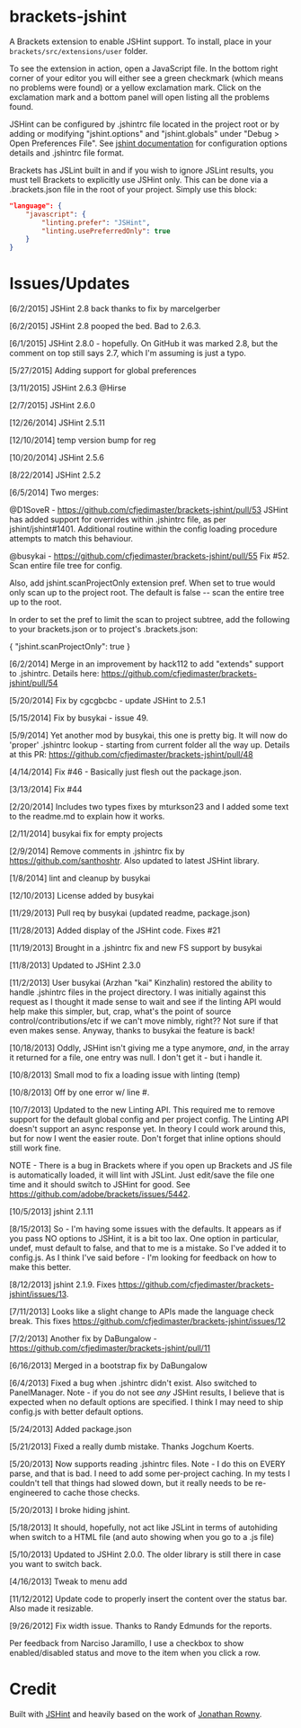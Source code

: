 brackets-jshint
=================

A Brackets extension to enable JSHint support. To install, place in your ```brackets/src/extensions/user``` folder.

To see the extension in action, open a JavaScript file. In the bottom right corner of your editor you will either see a green checkmark (which means no problems were found) or a yellow exclamation mark. Click on the exclamation mark and a bottom panel will open listing all the problems found.

JSHint can be configured by .jshintrc file located in the project root or by adding or modifying "jshint.options" and "jshint.globals" under "Debug > Open Preferences File". See
[jshint documentation](http://www.jshint.com/docs/) for configuration options details and .jshintrc file format.

Brackets has JSLint built in and if you wish to ignore JSLint results, you must tell Brackets to explicitly use JSHint only. This can be done via a .brackets.json file in the root of your project. Simply use this block:

```json
"language": {
    "javascript": {
        "linting.prefer": "JSHint",
        "linting.usePreferredOnly": true
    }
}
```

Issues/Updates
=====
[6/2/2015] JSHint 2.8 back thanks to fix by marcelgerber

[6/2/2015] JSHint 2.8 pooped the bed. Bad to 2.6.3.

[6/1/2015] JSHint 2.8.0 - hopefully. On GitHub it was marked 2.8, but the comment on top still says 2.7, which I'm assuming is just a typo.

[5/27/2015] Adding support for global preferences

[3/11/2015] JSHint 2.6.3 @Hirse

[2/7/2015] JSHint 2.6.0

[12/26/2014] JSHint 2.5.11

[12/10/2014] temp version bump for reg

[10/20/2014] JSHint 2.5.6

[8/22/2014] JSHint 2.5.2

[6/5/2014] Two merges:

@D1SoveR - https://github.com/cfjedimaster/brackets-jshint/pull/53
JSHint has added support for overrides within .jshintrc file, as per jshint/jshint#1401.
Additional routine within the config loading procedure attempts to match this behaviour.

@busykai - https://github.com/cfjedimaster/brackets-jshint/pull/55
Fix #52. Scan entire file tree for config.

Also, add jshint.scanProjectOnly extension pref. When set to true would only scan up to the project root. The default is false -- scan the entire tree up to the root.

In order to set the pref to limit the scan to project subtree, add the following to your brackets.json or to project's .brackets.json:

{
    "jshint.scanProjectOnly": true 
}

[6/2/2014] Merge in an improvement by hack112 to add "extends" support to .jshintrc. Details here: https://github.com/cfjedimaster/brackets-jshint/pull/54

[5/20/2014] Fix by cgcgbcbc - update JSHint to 2.5.1

[5/15/2014] Fix by busykai - issue 49.

[5/9/2014] Yet another mod by busykai, this one is pretty big. It will now do 'proper' .jshintrc lookup - starting from current folder all the way up. Details at this PR: https://github.com/cfjedimaster/brackets-jshint/pull/48

[4/14/2014] Fix #46 - Basically just flesh out the package.json.

[3/13/2014] Fix #44

[2/20/2014] Includes two types fixes by mturkson23 and I added some text to the readme.md to explain how it works.

[2/11/2014] busykai fix for empty projects

[2/9/2014] Remove comments in .jshintrc fix by https://github.com/santhoshtr. Also updated to latest JSHint library.

[1/8/2014] lint and cleanup by busykai

[12/10/2013] License added by busykai

[11/29/2013] Pull req by busykai (updated readme, package.json)

[11/28/2013] Added display of the JSHint code. Fixes #21

[11/19/2013] Brought in a .jshintrc fix and new FS support by busykai

[11/8/2013] Updated to JSHint 2.3.0

[11/2/2013] User busykai (Arzhan "kai" Kinzhalin) restored the ability to handle .jshintrc
files in the project directory. I was initially against this request as I thought it made
sense to wait and see if the linting API would help make this simpler, but, crap, what's the
point of source control/contributions/etc if we can't move nimbly, right?? Not sure if that
even makes sense. Anyway, thanks to busykai the feature is back!

[10/18/2013] Oddly, JSHint isn't giving me a type anymore, *and*, in the array it returned 
for a file, one entry was null. I don't get it - but i handle it.

[10/8/2013] Small mod to fix a loading issue with linting (temp)

[10/8/2013] Off by one error w/ line #.

[10/7/2013] Updated to the new Linting API. This required me to remove support for the default global config and per project
config. The Linting API doesn't support an async response yet. In theory I could work around this, but for now I went
the easier route. Don't forget that inline options should still work fine.

NOTE - There is a bug in Brackets where if you open up Brackets and JS file is automatically loaded, it will lint with
JSLint. Just edit/save the file one time and it should switch to JSHint for good. See https://github.com/adobe/brackets/issues/5442.

[10/5/2013] jshint 2.1.11

[8/15/2013] So - I'm having some issues with the defaults. It appears as if you pass NO options to JSHint, it is a bit
too lax. One option in particular, undef, must default to false, and that to me is a mistake. So I've added it to
config.js. As I think I've said before - I'm looking for feedback on how to make this better.

[8/12/2013] jshint 2.1.9. Fixes https://github.com/cfjedimaster/brackets-jshint/issues/13.

[7/11/2013] Looks like a slight change to APIs made the language check break. This fixes https://github.com/cfjedimaster/brackets-jshint/issues/12

[7/2/2013] Another fix by DaBungalow - https://github.com/cfjedimaster/brackets-jshint/pull/11

[6/16/2013] Merged in a bootstrap fix by DaBungalow

[6/4/2013] Fixed a bug when .jshintrc didn't exist. Also switched to PanelManager. Note - if you do not
see *any* JSHint results, I believe that is expected when no default options are specified. I think
I may need to ship config.js with better default options.

[5/24/2013] Added package.json

[5/21/2013] Fixed a really dumb mistake. Thanks Jogchum Koerts.

[5/20/2013] Now supports reading .jshintrc files. Note - I do this on EVERY parse, and that is bad. I need
to add some per-project caching. In my tests I couldn't tell that things had slowed down, but it really
needs to be re-engineered to cache those checks.

[5/20/2013] I broke hiding jshint.

[5/18/2013] It should, hopefully, not act like JSLint in terms of autohiding when switch to a HTML file (and auto showing when you go to a .js file)

[5/10/2013] Updated to JSHint 2.0.0. The older library is still there in case you want to switch back.  

[4/16/2013] Tweak to menu add

[11/12/2012] Update code to properly insert the content over the status bar. Also made it resizable.  

[9/26/2012] Fix width issue. Thanks to Randy Edmunds for the reports.

Per feedback from Narciso Jaramillo, I use a checkbox to show enabled/disabled status and move to the item when you click a row.

Credit
=====
Built with [JSHint](http://www.jshint.com/) and heavily based on the work of [Jonathan Rowny](http://www.jonathanrowny.com/). 
